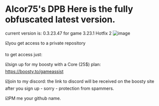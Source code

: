 # Alcor75's DPB  Here is the fully obfuscated latest version.
current version is: 0.3.23.47 for game 3.23.1 Hotfix 2
![image](https://github.com/vlaskinarita/Alcor75-DPB-the-latest-version-is-fully-obfuscated/assets/120003563/fc74d4c5-ae36-4d08-99d2-3d9d030e191c)



☑️you get access to a private repository

to get access just:

☑️sign up for my boosty with a Core (25$) plan: https://boosty.to/gameassist

☑️join to my discord: the link to discord will be received on the boosty site after you sign up - sorry - protection from spammers.

☑️PM me your github name.
